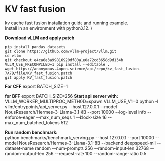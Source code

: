 # KV fast fusion
kv cache fast fusion installation guide and running example. \
Install in an environment with python3.12. \

**Download vLLM and apply patch**
```shell
pip install pandas datasets
git clone https://github.com/vllm-project/vllm.git 
cd vllm 
git checkout e4ca6e3a99816920df80a1e0a72cd3658d9d134b 
VLLM_USE_PRECOMPILED=1 pip install --editable .
wget https://anonymous.4open.science/api/repo/kv_fast_fusion-7A7D/file/KV_fast_fusion.patch 
git apply KV_fast_fusion.patch
```
**For CFF**
export BATCH_SIZE=1

**for BFF**
export BATCH_SIZE=256
**Start api server with:**\
VLLM_WORKER_MULTIPROC_METHOD=spawn VLLM_USE_V1=0 python -I vllm/entrypoints/api_server.py --host 127.0.0.1 --model NousResearch/Hermes-3-Llama-3.1-8B --port 10000 --log-level info --enforce-eager --max_num_seqs 1 --block-size 16 --max_num_batched_tokens 512
  
**Run random benchmark:**\
python benchmarks/benchmark_serving.py --host 127.0.0.1 --port 10000 --model  NousResearch/Hermes-3-Llama-3.1-8B --backend deepspeed-mii --dataset-name random --num-prompts 256 --random-input-len 32768 --random-output-len 256 --request-rate 100 --random-range-ratio 0.5
